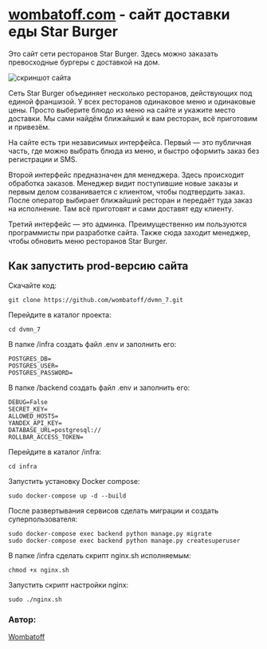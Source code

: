 # [wombatoff.com](https://www.wombatoff.com/) - cайт доставки еды Star Burger

Это сайт сети ресторанов Star Burger. Здесь можно заказать превосходные бургеры с доставкой на дом.

![скриншот сайта](https://dvmn.org/filer/canonical/1594651635/686/)


Сеть Star Burger объединяет несколько ресторанов, действующих под единой франшизой. У всех ресторанов одинаковое меню и одинаковые цены. Просто выберите блюдо из меню на сайте и укажите место доставки. Мы сами найдём ближайший к вам ресторан, всё приготовим и привезём.

На сайте есть три независимых интерфейса. Первый — это публичная часть, где можно выбрать блюда из меню, и быстро оформить заказ без регистрации и SMS.

Второй интерфейс предназначен для менеджера. Здесь происходит обработка заказов. Менеджер видит поступившие новые заказы и первым делом созванивается с клиентом, чтобы подтвердить заказ. После оператор выбирает ближайший ресторан и передаёт туда заказ на исполнение. Там всё приготовят и сами доставят еду клиенту.

Третий интерфейс — это админка. Преимущественно им пользуются программисты при разработке сайта. Также сюда заходит менеджер, чтобы обновить меню ресторанов Star Burger.

## Как запустить prod-версию сайта

Скачайте код:
```
git clone https://github.com/wombatoff/dvmn_7.git
```

Перейдите в каталог проекта:
```
cd dvmn_7
```


В папке /infra cоздать файл .env и заполнить его:
```
POSTGRES_DB=
POSTGRES_USER=
POSTGRES_PASSWORD=
```

В папке /backend cоздать файл .env и заполнить его:

```
DEBUG=False
SECRET_KEY=
ALLOWED_HOSTS=
YANDEX_API_KEY=
DATABASE_URL=postgresql://
ROLLBAR_ACCESS_TOKEN=
```

Перейдите в каталог /infra:
```
cd infra
```

Запустить установку Docker compose:
```
sudo docker-compose up -d --build
```

После развертывания сервисов сделать миграции и создать суперпользователя:
```
sudo docker-compose exec backend python manage.py migrate
sudo docker-compose exec backend python manage.py createsuperuser
```
В папке /infra сделать скрипт nginx.sh исполняемым:
```
chmod +x nginx.sh
```
Запустить скрипт настройки nginx:
```
sudo ./nginx.sh
```


### Автор:
[Wombatoff](https://github.com/wombatoff/)
